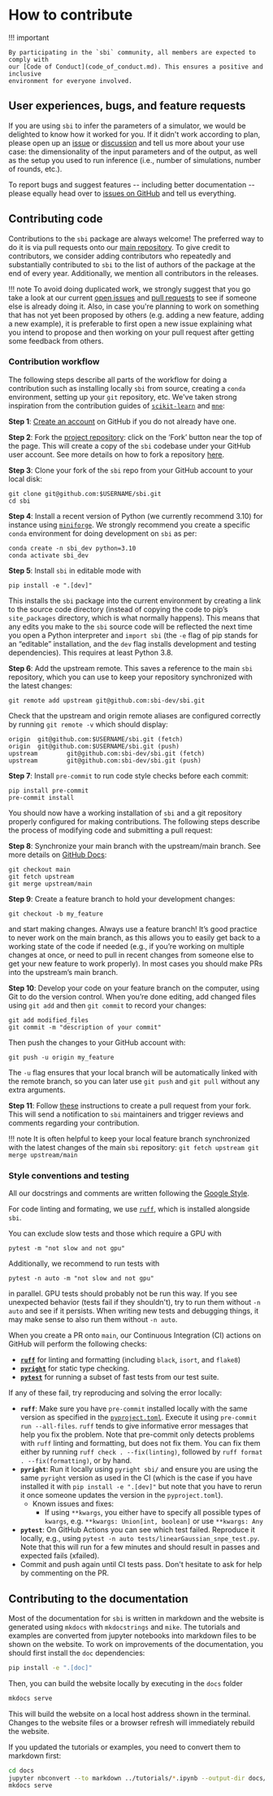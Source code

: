 # How to contribute

!!! important

    By participating in the `sbi` community, all members are expected to comply with
    our [Code of Conduct](code_of_conduct.md). This ensures a positive and inclusive
    environment for everyone involved.

## User experiences, bugs, and feature requests

If you are using `sbi` to infer the parameters of a simulator, we would be
delighted to know how it worked for you. If it didn't work according to plan,
please open up an [issue](https://github.com/sbi-dev/sbi/issues) or
[discussion](https://github.com/sbi-dev/sbi/discussions) and tell us more about
your use case: the dimensionality of the input parameters and of the output,
as well as the setup you used to run inference (i.e., number of simulations,
number of rounds, etc.).

To report bugs and suggest features -- including better documentation --
please equally head over to [issues on GitHub](https://github.com/sbi-dev/sbi/issues)
and tell us everything.

## Contributing code

Contributions to the `sbi` package are always welcome! The preferred way to do
it is via pull requests onto our [main repository](https://github.com/sbi-dev/sbi).
To give credit to contributors, we consider adding contributors who repeatedly
and substantially contributed to `sbi` to the list of authors of the package at
the end of every year. Additionally, we mention all contributors in the releases.

!!! note
    To avoid doing duplicated work, we strongly suggest that you go take
    a look at our current [open issues](https://github.com/sbi-dev/sbi/issues) and
    [pull requests](https://github.com/sbi-dev/sbi/pulls) to see if someone else is
    already doing it. Also, in case you're planning to work on something that has not
    yet been proposed by others (e.g. adding a new feature, adding a new example),
    it is preferable to first open a new issue explaining what you intend to
    propose and then working on your pull request after getting some feedback from
    others.

### Contribution workflow

The following steps describe all parts of the workflow for doing a contribution
such as installing locally `sbi` from source, creating a `conda` environment,
setting up your `git` repository, etc. We've taken strong inspiration from the
contribution guides of
[`scikit-learn`](https://scikit-learn.org/stable/developers/contributing.html)
and [`mne`](https://mne.tools/stable/development/contributing.html):

**Step 1**: [Create an account](https://github.com/) on GitHub if you do not
already have one.

**Step 2**: Fork the [project repository](https://github.com/sbi-dev/sbi): click
on the ‘Fork’ button near the top of the page. This will create a copy of the
`sbi` codebase under your GitHub user account. See more details on how to fork
a repository [here](https://docs.github.com/en/pull-requests/collaborating-with-pull-requests/working-with-forks/fork-a-repo).

**Step 3**: Clone your fork of the `sbi` repo from your GitHub account to your
local disk:
```
git clone git@github.com:$USERNAME/sbi.git
cd sbi
```

**Step 4**: Install a recent version of Python (we currently recommend 3.10)
for instance using [`miniforge`](https://github.com/conda-forge/miniforge). We
strongly recommend you create a specific `conda` environment for doing
development on `sbi` as per:
```
conda create -n sbi_dev python=3.10
conda activate sbi_dev
```

**Step 5**: Install `sbi` in editable mode with
```
pip install -e ".[dev]"
```
This installs the `sbi` package into the current environment by creating a
link to the source code directory (instead of copying the code to pip’s `site_packages`
directory, which is what normally happens). This means that any edits you make
to the `sbi` source code will be reflected the next time you open a Python interpreter
and `import sbi` (the `-e` flag of pip stands for an “editable” installation,
and the `dev` flag installs development and testing dependencies). This requires
at least Python 3.8.

**Step 6**: Add the upstream remote. This saves a reference to the main `sbi`
repository, which you can use to keep your repository synchronized with the latest
changes:
```
git remote add upstream git@github.com:sbi-dev/sbi.git
```
Check that the upstream and origin remote aliases are configured correctly by
running `git remote -v` which should display:
```
origin  git@github.com:$USERNAME/sbi.git (fetch)
origin  git@github.com:$USERNAME/sbi.git (push)
upstream        git@github.com:sbi-dev/sbi.git (fetch)
upstream        git@github.com:sbi-dev/sbi.git (push)
```

**Step 7**: Install `pre-commit` to run code style checks before each commit:
```
pip install pre-commit
pre-commit install
```

You should now have a working installation of `sbi` and a git repository
properly configured for making contributions. The following steps describe the
process of modifying code and submitting a pull request:

**Step 8**: Synchronize your main branch with the upstream/main branch. See more
details on [GitHub Docs](https://docs.github.com/en/pull-requests/collaborating-with-pull-requests/working-with-forks/syncing-a-fork):
```
git checkout main
git fetch upstream
git merge upstream/main
```

**Step 9**: Create a feature branch to hold your development changes:
```
git checkout -b my_feature
```
and start making changes. Always use a feature branch! It’s good practice
to never work on the main branch, as this allows you to easily get back to a
working state of the code if needed (e.g., if you’re working on multiple
changes at once, or need to pull in recent changes from someone else to get
your new feature to work properly). In most cases you should make PRs into the
upstream’s main branch.

**Step 10**: Develop your code on your feature branch on the computer, using
Git to do the version control. When you’re done editing, add changed files
using `git add` and then `git commit` to record your changes:
```
git add modified_files
git commit -m "description of your commit"
```
Then push the changes to your GitHub account with:
```
git push -u origin my_feature
```
The `-u` flag ensures that your local branch will be automatically linked with
the remote branch, so you can later use `git push` and `git pull` without any
extra arguments.

**Step 11**: Follow [these](https://docs.github.com/en/pull-requests/collaborating-with-pull-requests/proposing-changes-to-your-work-with-pull-requests/creating-a-pull-request-from-a-fork)
instructions to create a pull request from your fork.
This will send a notification to `sbi` maintainers and trigger reviews and comments
regarding your contribution.

!!! note
    It is often helpful to keep your local feature branch synchronized
    with the latest changes of the main `sbi` repository:
    ```
    git fetch upstream
    git merge upstream/main
    ```

### Style conventions and testing

All our docstrings and comments are written following the [Google
Style](http://google.github.io/styleguide/pyguide.html#38-comments-and-docstrings).

For code linting and formating, we use [`ruff`](https://docs.astral.sh/ruff/),
which is installed alongside `sbi`.

You can exclude slow tests and those which require a GPU with
```
pytest -m "not slow and not gpu"
```
Additionally, we recommend to run tests with
```
pytest -n auto -m "not slow and not gpu"
```
in parallel. GPU tests should probably not be run this way. If you see unexpected
behavior (tests fail if they shouldn't), try to run them without `-n auto` and
see if it persists. When writing new tests and debugging things, it may make sense
to also run them without `-n auto`.

When you create a PR onto `main`, our Continuous Integration (CI) actions on
GitHub will perform the following checks:

- **[`ruff`](https://docs.astral.sh/ruff/formatter/)** for linting and formatting
  (including `black`, `isort`, and `flake8`)
- **[`pyright`](https://github.com/Microsoft/pyright)** for static type checking.
- **[`pytest`](https://docs.pytest.org/en/stable/index.html)** for running a subset of
  fast tests from our test suite.

If any of these fail, try reproducing and solving the error locally:

- **`ruff`**: Make sure you have `pre-commit` installed locally with the same version as
 specified in the
 [`pyproject.toml`](https://github.com/sbi-dev/sbi/blob/main/pyproject.toml). Execute it
  using `pre-commit run --all-files`. `ruff` tends to give informative error messages
  that help you fix the problem. Note that pre-commit only detects problems with `ruff`
  linting and formatting, but does not fix them. You can fix them either by running
  `ruff check . --fix(linting)`, followed by `ruff format . --fix(formatting)`, or by
  hand.
- **`pyright`**: Run it locally using `pyright sbi/` and ensure you are using
the same
  `pyright` version as used in the CI (which is the case if you have installed
  it with `pip install -e ".[dev]"` but note that you have to rerun it once
  someone updates the version in the `pyproject.toml`).
  - Known issues and fixes:
    - If using `**kwargs`, you either have to specify all possible types of
    `kwargs`, e.g. `**kwargs: Union[int, boolean]` or use `**kwargs: Any`
- **`pytest`**: On GitHub Actions you can see which test failed. Reproduce it
locally, e.g., using `pytest -n auto tests/linearGaussian_snpe_test.py`. Note
that this will run for a few minutes and should result in passes and expected
fails (xfailed).
- Commit and push again until CI tests pass. Don't hesitate to ask for help by
  commenting on the PR.

## Contributing to the documentation

Most of the documentation for `sbi` is written in markdown and the website is generated
using `mkdocs` with `mkdocstrings` and `mike`. The tutorials and examples are converted
from jupyter notebooks into markdown files to be shown on the website. To work on
improvements of the documentation, you should first  install the `doc` dependencies:

```bash
pip install -e ".[doc]"
```

Then, you can build the website locally by executing in the `docs` folder

```bash
mkdocs serve
```

This will build the website on a local host address shown in the terminal. Changes to
the website files or a browser refresh will immediately rebuild the website.

If you updated the tutorials or examples, you need to convert them to markdown first:

```bash
cd docs
jupyter nbconvert --to markdown ../tutorials/*.ipynb --output-dir docs/tutorials/
mkdocs serve
```
